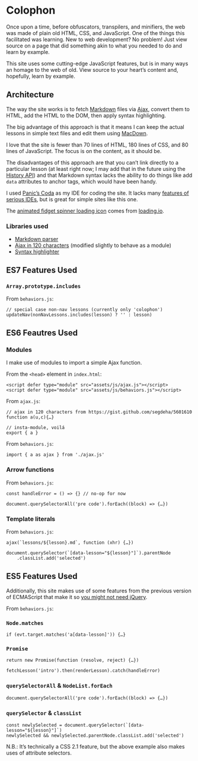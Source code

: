 # Colophon

Once upon a time, before obfuscators, transpilers, and minifiers, the web was made of plain old HTML, CSS, and JavaScript. One of the things this facilitated was learning. New to web development? No problem! Just view source on a page that did something akin to what you needed to do and learn by example.

This site uses some cutting-edge JavaScript features, but is in many ways an homage to the web of old. View source to your heart’s content and, hopefully, learn by example.

## Architecture

The way the site works is to fetch [Markdown](https://daringfireball.net/projects/markdown/syntax) files via [Ajax](http://adaptivepath.org/ideas/ajax-new-approach-web-applications/), convert them to HTML, add the HTML to the DOM, then apply syntax highlighting.

The big advantage of this approach is that it means I can keep the actual lessons in simple text files and edit them using [MacDown](http://macdown.uranusjr.com).

I love that the site is fewer than 70 lines of HTML, 180 lines of CSS, and 80 lines of JavaScript. The focus is on the content, as it should be.

The disadvantages of this approach are that you can’t link directly to a particular lesson (at least right now; I may add that in the future using the [History API](https://developer.mozilla.org/en-US/docs/Web/API/History_API)) and that Markdown syntax lacks the ability to do things like add `data` attributes to anchor tags, which would have been handy.

I used [Panic’s Coda](https://panic.com/coda/) as my IDE for coding the site. It lacks many [features of serious IDEs](https://www.jetbrains.com/webstorm/features/), but is great for simple sites like this one.

The [animated fidget spinner loading icon](https://loading.io/spinner/fidget-spinner/-fidget-spinner) comes from [loading.io](https://loading.io).

### Libraries used

- [Markdown parser](https://github.com/cadorn/markdown-js)
- [Ajax in 120 characters](https://gist.github.com/segdeha/5601610) (modified slightly to behave as a module)
- [Syntax highlighter](https://highlightjs.org/)

## ES7 Features Used

### `Array.prototype.includes`

From `behaviors.js`:

    // special case non-nav lessons (currently only 'colophon')
    updateNav(nonNavLessons.includes(lesson) ? '' : lesson)

## ES6 Feautres Used

### Modules

I make use of modules to import a simple Ajax function.

From the `<head>` element in `index.html`:

    <script defer type="module" src="assets/js/ajax.js"></script>
    <script defer type="module" src="assets/js/behaviors.js"></script>

From `ajax.js`:

    // ajax in 120 characters from https://gist.github.com/segdeha/5601610
    function a(u,c){…}

    // insta-module, voilá
    export { a }

From `behaviors.js`:

    import { a as ajax } from './ajax.js'

### Arrow functions

From `behaviors.js`:

    const handleError = () => {} // no-op for now

    document.querySelectorAll('pre code').forEach((block) => {…})

### Template literals

From `behaviors.js`:

    ajax(`lessons/${lesson}.md`, function (xhr) {…})

    document.querySelector(`[data-lesson="${lesson}"]`).parentNode
        .classList.add('selected')

## ES5 Features Used

Additionally, this site makes use of some features from the previous version of ECMAScript that make it so [you might not need jQuery](http://youmightnotneedjquery.com/).

From `behaviors.js`:

### `Node.matches`

    if (evt.target.matches('a[data-lesson]')) {…}

### `Promise`

    return new Promise(function (resolve, reject) {…})

    fetchLesson('intro').then(renderLesson).catch(handleError)

### `querySelectorAll` & `NodeList.forEach`

    document.querySelectorAll('pre code').forEach((block) => {…})

### `querySelector` & `classList`

    const newlySelected = document.querySelector(`[data-lesson="${lesson}"]`)
    newlySelected && newlySelected.parentNode.classList.add('selected')

N.B.: It’s technically a CSS 2.1 feature, but the above example also makes uses of attribute selectors.
